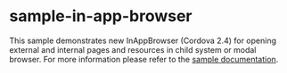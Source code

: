 sample-in-app-browser
=====================

This sample demonstrates new InAppBrowser (Cordova 2.4) for opening external and internal pages and resources in child system or modal browser. For more information please refer to the [sample documentation](http://docs.icenium.com/sample-apps/sample-inappbrowser).

